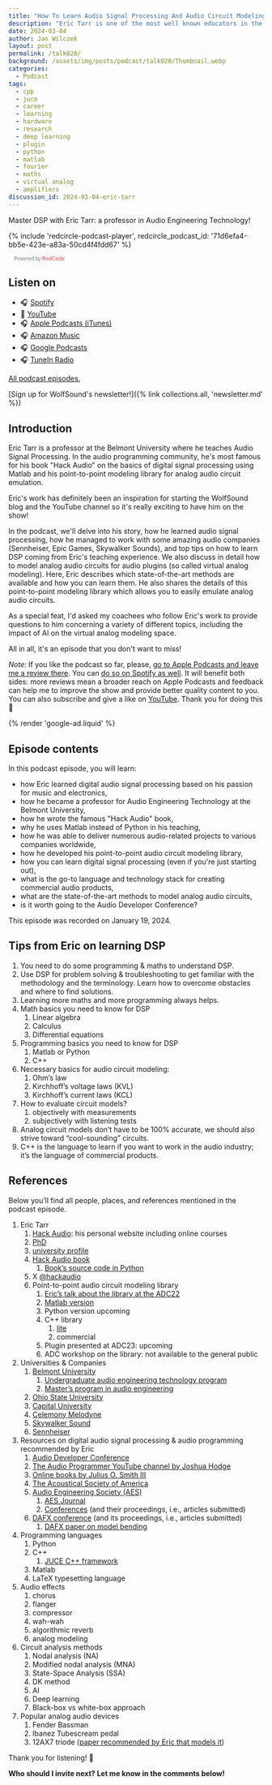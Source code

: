 ```yaml
---
title: "How To Learn Audio Signal Processing And Audio Circuit Modeling With Eric Tarr | WolfTalk #020"
description: "Eric Tarr is one of the most well known educators in the audio programming space. Learn his story and tips how to master digital signal processing."
date: 2024-03-04
author: Jan Wilczek
layout: post
permalink: /talk020/
background: /assets/img/posts/podcast/talk020/Thumbnail.webp
categories:
  - Podcast
tags:
  - cpp
  - juce
  - career
  - learning
  - hardware
  - research
  - deep learning
  - plugin
  - python 
  - matlab
  - fourier
  - maths
  - virtual analog
  - amplifiers
discussion_id: 2024-03-04-eric-tarr
---
```

Master DSP with Eric Tarr: a professor in Audio Engineering Technology!

{% include 'redcircle-podcast-player', redcircle_podcast_id: '71d6efa4-bb5e-423e-a83a-50cd4f4fdd67' %}
 <style> .redcircle-link:link { color: #ea404d; text-decoration: none; } .redcircle-link:hover { color: #ea404d; } .redcircle-link:active { color: #ea404d; } .redcircle-link:visited { color: #ea404d; } </style>
<p style="margin-top:3px;margin-left:11px;font-family: sans-serif;font-size: 10px; color: gray;">Powered by <a class="redcircle-link" href="https://redcircle.com?utm_source=rc_embedded_player&utm_medium=web&utm_campaign=embedded_v1">RedCircle</a></p>

## Listen on

* 🎧 [Spotify](https://open.spotify.com/episode/1Ifzd2tnNLmdlyJ4LF9784?si=uQUjcKSeRgypCgrQTJqwog)
* 🎥 [YouTube](https://youtu.be/YDiLV-IrUWE?si=NsjI84oPRQ3ldFEr)
* 🎧 [Apple Podcasts (iTunes)](https://podcasts.apple.com/us/podcast/how-to-learn-audio-signal-processing-and-audio/id1595913701?i=1000647961917)
* 🎧 [Amazon Music](https://music.amazon.com/podcasts/b42682b5-61ba-4a6f-8b11-aed42b07ef9f/episodes/1fd1c669-598c-437f-9aed-3aa4031d3efc/how-to-learn-audio-signal-processing-and-audio-circuit-modeling-with-eric-tarr-wolftalk-020)
* 🎧 [Google Podcasts](https://podcasts.google.com/feed/aHR0cHM6Ly9mZWVkcy5yZWRjaXJjbGUuY29tL2JmNDBhMWQyLTdlNDEtNGRkYi04YzNhLWVkODIzOTQ3MjNiYQ/episode/ODVjZWQzY2MtZDYxOC00NTVkLThjODUtOGJmYmM1MWNkNjRi?sa=X&ved=0CAUQkfYCahcKEwionaChiduEAxUAAAAAHQAAAAAQAQ)
* 🎧 [TuneIn Radio](http://tun.in/pkRvm)

[All podcast episodes.](/podcast)

[Sign up for WolfSound's newsletter!]({% link collections.all, 'newsletter.md' %})

## Introduction

Eric Tarr is a professor at the Belmont University where he teaches Audio Signal Processing. In the audio programming community, he's most famous for his book "Hack Audio" on the basics of digital signal processing using Matlab and his point-to-point modeling library for analog audio circuit emulation.

Eric's work has definitely been an inspiration for starting the WolfSound blog and the YouTube channel so it's really exciting to have him on the show!

In the podcast, we'll delve into his story, how he learned audio signal processing, how he managed to work with some amazing audio companies (Sennheiser, Epic Games, Skywalker Sounds), and top tips on how to learn DSP coming from Eric's teaching experience. We also discuss in detail how to model analog audio circuits for audio plugins (so called virtual analog modeling). Here, Eric describes which state-of-the-art methods are available and how you can learn them. He also shares the details of this point-to-point modeling library which allows you to easily emulate analog audio circuits.

As a special feat, I'd asked my coachees who follow Eric's work to provide questions to him concerning a variety of different topics, including the impact of AI on the virtual analog modeling space.

All in all, it's an episode that you don't want to miss!

*Note:* If you like the podcast so far, please, [go to Apple Podcasts and leave me a review there](https://podcasts.apple.com/us/podcast/wolftalk-podcast-about-audio-programming-people-careers/id1595913701). You can [do so on Spotify as well](https://open.spotify.com/show/5xc7EJiH9shG6zdSC5ejyw?si=eb35597e60a54e70). It will benefit both sides: more reviews mean a broader reach on Apple Podcasts and feedback can help me to improve the show and provide better quality content to you. You can also subscribe and give a like on [YouTube](https://youtube.com/c/WolfSoundAudio). Thank you for doing this 🙏

{% render 'google-ad.liquid' %}

## Episode contents

In this podcast episode, you will learn:

* how Eric learned digital audio signal processing based on his passion for music and electronics,
* how he became a professor for Audio Engineering Technology at the Belmont University,
* how he wrote the famous "Hack Audio" book,
* why he uses Matlab instead of Python in his teaching,
* how he was able to deliver numerous audio-related projects to various companies worldwide,
* how he developed his point-to-point audio circuit modeling library,
* how you can learn digital signal processing (even if you're just starting out),
* what is the go-to language and technology stack for creating commercial audio products,
* what are the state-of-the-art methods to model analog audio circuits,
* is it worth going to the Audio Developer Conference?

This episode was recorded on January 19, 2024.

## Tips from Eric on learning DSP

1. You need to do some programming & maths to understand DSP.
2. Use DSP for problem solving & troubleshooting to get familiar with the methodology and the terminology. Learn how to overcome obstacles and where to find solutions.
3. Learning more maths and more programming always helps.
4. Math basics you need to know for DSP
    1. Linear algebra
    2. Calculus
    3. Differential equations
5. Programming basics you need to know for DSP
    1. Matlab or Python
    2. C++
6. Necessary basics for audio circuit modeling:
    1. Ohm’s law
    2. Kirchhoff’s voltage laws (KVL)
    3. Kirchhoff’s current laws (KCL)
7. How to evaluate circuit models?
    1. objectively with measurements
    2. subjectively with listening tests
8. Analog circuit models don’t have to be 100% accurate, we should also strive toward “cool-sounding” circuits.
9. C++ is the language to learn if you want to work in the audio industry; it’s the language of commercial products.

## References

Below you’ll find all people, places, and references mentioned in the podcast episode.

1. Eric Tarr
    1. [Hack Audio](https://hackaudio.com): his personal website including online courses
    2. [PhD](https://etd.ohiolink.edu/acprod/odb_etd/etd/r/1501/10?clear=10&p10_accession_num=osu1376913300)
    3. [university profile](https://www.belmont.edu/profiles/eric-tarr/)
    4. [Hack Audio book](https://www.hackaudio.com/companion-textbook/)
        1. [Book’s source code in Python](https://github.com/HackAudio/HackAudioPythonCode)
    5. X [@hackaudio](https://twitter.com/hackaudio?lang=en)
    6. Point-to-point audio circuit modeling library
        1. [Eric’s talk about the library at the ADC22](https://www.youtube.com/watch?v=ghHMkCL5lIA&ab_channel=ADC-AudioDeveloperConference)
        2. [Matlab version](https://github.com/HackAudio/PointToPoint_MATLAB)
        3. Python version upcoming
        4. C++ library
            1. [lite](https://github.com/HackAudio/PointToPoint_LT)
            2. commercial
        5. Plugin presented at ADC23: upcoming
        6. ADC workshop on the library: not available to the general public
2. Universities & Companies
    1. [Belmont University](https://www.belmont.edu/)
        1. [Undergraduate audio engineering technology program](https://www.belmont.edu/academics/majors-programs/audio-engineering/)
        2. [Master’s program in audio engineering](https://www.belmont.edu/academics/majors-programs/ms-audio-engineering/)
    2. [Ohio State University](https://www.osu.edu/)
    3. [Capital University](https://www.capital.edu/)
    4. [Celemony Melodyne](https://www.celemony.com/en/melodyne/what-is-melodyne)
    5. [Skywalker Sound](https://www.skysound.com/)
    6. [Sennheiser](https://www.sennheiser.com/en-de)
3. Resources on digital audio signal processing & audio programming recommended by Eric
    1. [Audio Developer Conference](https://audio.dev/)
    2. [The Audio Programmer YouTube channel by Joshua Hodge](https://www.youtube.com/@TheAudioProgrammer)
    3. [Online books by Julius O. Smith III](https://ccrma.stanford.edu/~jos/fp/Book_Series_Overview.html)
    4. [The Acoustical Society of America](https://acousticalsociety.org/)
    5. [Audio Engineering Society (AES)](https://aes2.org/)
        1. [AES Journal](https://www.aes.org/journal/)
        2. [Conferences](https://aes2.org/event/conferences/) (and their proceedings, i.e., articles submitted)
    6. [DAFX conference](https://www.dafx.de/) (and its proceedings, i.e., articles submitted)
        1. [DAFX paper on model bending](https://www.dafx.de/paper-archive/2022/papers/DAFx20in22_paper_19.pdf)
4. Programming languages
    1. Python 
    2. C++
        1. [JUCE C++ framework](https://juce.com)
    3. Matlab
    4. LaTeX typesetting language
5. Audio effects
    1. chorus
    2. flanger
    3. compressor
    4. wah-wah
    5. algorithmic reverb
    6. analog modeling
6. Circuit analysis methods
    1. Nodal analysis (NA)
    2. Modified nodal analysis (MNA)
    3. State-Space Analysis (SSA)
    4. DK method
    5. AI
    6. Deep learning
    7. Black-box vs white-box approach
7. Popular analog audio devices
    1. Fender Bassman
    2. Ibanez Tubescream pedal
    3. 12AX7 triode ([paper recommended by Eric that models it](https://dafx.de/paper-archive/2011/Papers/76_e.pdf))

Thank you for listening! 🙏

**Who should I invite next? Let me know in the comments below!**
